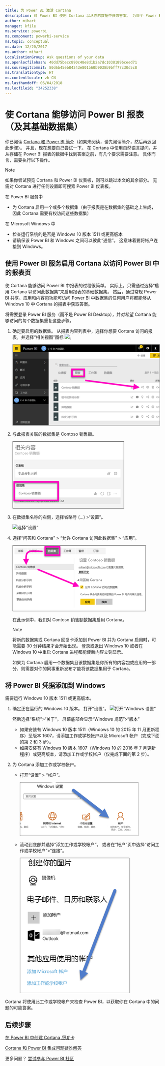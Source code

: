 ```yaml
---
title: 为 Power BI 激活 Cortana
description: 对 Power BI 使用 Cortana 以从你的数据中获取答案。 为每个 Power BI 数据集激活 Cortana，然后让 Cortana 能够从 Windows 设备访问你的数据集。
author: mihart
manager: kfile
ms.service: powerbi
ms.component: powerbi-service
ms.topic: conceptual
ms.date: 12/20/2017
ms.author: mihart
LocalizationGroup: Ask questions of your data
ms.openlocfilehash: 40dd75becc890c48e8d1b2a7dc10381896ceed71
ms.sourcegitcommit: 80d6b45eb84243e801b60b9038b9bff77c30d5c8
ms.translationtype: HT
ms.contentlocale: zh-CN
ms.lasthandoff: 06/04/2018
ms.locfileid: "34252338"
---
```

# <a name="enable-cortana-to-access-power-bi-reports-and-their-underlying-datasets"></a>使 Cortana 能够访问 Power BI 报表（及其基础数据集）
你已阅读 [Cortana 和 Power BI 简介](service-cortana-intro.md)（如果未阅读，请先阅读简介，然后再返回此步骤）。 并且，现在想要自己尝试一下。  在 Cortana 中使用自然语言提问，并从存储在 Power BI 报表的数据中找到答案之前，有几个要求需要注意。 具体而言，需要执行以下操作。

> [!NOTE]
> 如果你尝试预览 Cortana 和 Power BI 仪表板，则可以跳过本文的其余部分。 无需对 Cortana 进行任何设置即可搜索 Power BI 仪表板。
> 
> 

在 Power BI 服务中

* 为 Cortana 启用一个或多个数据集（由于报表是在数据集的基础之上生成，因此 Cortana 需要有权访问这些数据集）

在 Microsoft Windows 中

* 检查运行系统的是否是 Windows 10 版本 1511 或更高版本
* 请确保该 Power BI 和 Windows 之间可以彼此“通信”。 这意味着要将帐户连接到 Windows。

## <a name="use-power-bi-service-to-enable-cortana-to-access-report-pages-in-power-bi"></a>使用 Power BI 服务启用 Cortana 以访问 Power BI 中的报表页
使 Cortana 能够访问 Power BI 中报表的过程很简单。  实际上，只需通过选择“启用 Cortana 以访问此数据集”来启用报表的基础数据集。 然后，通过常规 Power BI 共享、应用和内容包功能可访问 Power BI 中数据集的任何用户将都能够从 Windows 10 中 Cortana 的报表中获取答案。

将需要登录 Power BI 服务（而不是 Power BI Desktop），并对希望 Cortana 能够访问的每个数据集重复这些步骤。

1. 确定要启用的数据集。 从报表内容列表中，选择你想要 Cortana 访问的报表，并选择“相关视图”图标 ![](media/service-cortana-enable/power-bi-cortana-view-related-icon.png)。
   
    ![查看相关内容](media/service-cortana-enable/power-bi-view-related.png)
2. 与此报表关联的数据集是 Contoso 销售额。
   
    ![Contoso 销售额数据集](media/service-cortana-enable/power-bi-identify-dataset.png)
3. 在数据集名称的右侧，选择省略号 (...) >“设置”。  
   
    ![选择“设置”](media/service-cortana-enable/power-bi-settings-cortana.png)
4. 选择“问答和 Cortana” > “允许 Cortana 访问此数据集” > “应用”。
   
   ![Cortana 访问数据集](media/service-cortana-enable/power-bi-cortana-enable-new.png)
   
   在此示例中，我们对 Contoso 销售额数据集启用 Cortana。
   
   > [!NOTE]
   > 将新的数据集或 Cortana 回复卡添加到 Power BI 并为 Cortana 启用时，可能需要 30 分钟结果才会开始出现。 登录或退出 Windows 10 或者在 Windows 10 中重启 Cortana 进程都能使新内容立刻显示。
   > 
   > 如果为 Cortana 启用一个数据集且该数据集是你所有的内容包或应用的一部分，则需要对你的同事重新发布才能将该数据集用于 Cortana。
   > 
   > 

## <a name="add-your-power-bi-credentials-to-windows"></a>将 Power BI 凭据添加到 Windows
需要运行 Windows 10 版本 1511 或更高版本。

1. 确定正在运行的 Windows 10 版本。 打开“设置”。
    ![打开“Windows 设置”](media/service-cortana-enable/power-bi-cortana-windows.png)

    然后选择“系统”>“关于”。 屏幕底部会显示“Windows 规范”>“版本”

   * 如果安装有 Windows 10 版本 1511（Windows 10 的 2015 年 11 月更新程序）至版本 1607，请添加工作或学校帐户以及 Microsoft 帐户（完成下面的第 2 和 3 步）。
   * 如果安装有 Windows 10 版本 1607（Windows 10 的 2016 年 7 月更新程序）或更高版本，请添加工作或学校帐户（仅完成下面的第 2 步）。
1. 为 Cortana 添加工作或学校帐户。
   
   * 打开“设置” > “帐户”。
     
       ![设置 - 帐户](media/service-cortana-enable/power-bi-windows-accounts.png)
   * 滚动到底部并选择“添加工作或学校帐户”。 或者在“帐户”页中选择“访问工作或学校帐户”>“连接”。
     
     ![添加工作帐户](media/service-cortana-enable/power-bi-add-work-account2.png)

Cortana 将使用此工作或学校帐户来检查 Power BI，以获取你在 Cortana 中的问题的可能答案。

## <a name="next-steps"></a>后续步骤
[在 Power BI 中创建 Cortana *回复卡*](service-cortana-answer-cards.md)

[Cortana 和 Power BI 集成问题疑难解答](service-cortana-troubleshoot.md)

更多问题？ [尝试参与 Power BI 社区](http://community.powerbi.com/)

